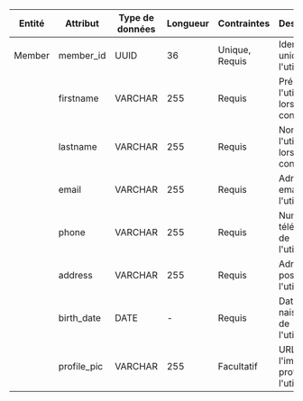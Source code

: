 | Entité  | Attribut         | Type de données | Longueur | Contraintes      | Description                                          | Exemple                                     |
|---------|------------------|-----------------|----------|------------------|------------------------------------------------------|--------------------------------------------|
| Member  | member_id        | UUID            | 36       | Unique, Requis   | Identifiant unique de l'utilisateur                  | 550e8400-e29b-41d4-a716-446655440000       |
|         | firstname        | VARCHAR         | 255      | Requis           | Prénom de l'utilisateur lors de la connexion         | Alain                                       |
|         | lastname         | VARCHAR         | 255      | Requis           | Nom de l'utilisateur lors de la connexion            | Parfait                                     |
|         | email            | VARCHAR         | 255      | Requis           | Adresse email de l'utilisateur                       | alain@example.com                           |
|         | phone            | VARCHAR         | 255      | Requis           | Numéro de téléphone de l'utilisateur                 | +33123456789                                |
|         | address          | VARCHAR         | 255      | Requis           | Adresse postale de l'utilisateur                     | 37 rue de Bancel, 69007                     |
|         | birth_date             | DATE            | -        | Requis           | Date de naissance de l'utilisateur                   | 1990-01-01                                  |
|         | profile_pic | VARCHAR         | 255      | Facultatif       | URL de l'image de profil de l'utilisateur            | https://example.com/path/to/image.jpg       |